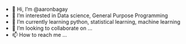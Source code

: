 - 👋 Hi, I’m @aaronbagay
- 👀 I’m interested in Data science, General Purpose Programming
- 🌱 I’m currently learning python, statistical learning, machine learning
- 💞️ I’m looking to collaborate on ...
- 📫 How to reach me ...

<!---
aaronbagay/aaronbagay is a ✨ special ✨ repository because its `README.md` (this file) appears on your GitHub profile.
You can click the Preview link to take a look at your changes.
--->
